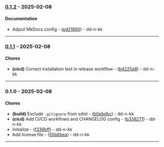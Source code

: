 
### [0.1.2](https://github.com/dd-n-kk/pylib-template/compare/v0.1.1..v0.1.2) - 2025-02-08

#### Documentation

- Adjsut MkDocs config - ([ed21860](https://github.com/dd-n-kk/pylib-template/commit/ed218604975c09f0a8ededa6fa2dc5aac40efcfa)) - dd-n-kk

---

### [0.1.1](https://github.com/dd-n-kk/pylib-template/compare/v0.1.0..v0.1.1) - 2025-02-08

#### Chores

- **(cicd)** Correct installation test in release workflow - ([b4225e8](https://github.com/dd-n-kk/pylib-template/commit/b4225e848494b3a05e2b9216cab294fa69b93bd1)) - dd-n-kk

---

### 0.1.0 - 2025-02-08

#### Chores

- **(build)** Exclude `.gitignore` from sdist - ([b0ebdbc](https://github.com/dd-n-kk/pylib-template/commit/b0ebdbcce8e4dc2c84a65f13e8757291250e487d)) - dd-n-kk
- **(cicd)** Add CI/CD workflows and CHANGELOG config - ([b338271](https://github.com/dd-n-kk/pylib-template/commit/b3382710f0ce30e3afb705cceb287093720dd87d)) - dd-n-kk
- Initialize - ([f336bff](https://github.com/dd-n-kk/pylib-template/commit/f336bffd5d37ce7a72549521f401cee3f466cd72)) - dd-n-kk
- Add license file - ([55b6bea](https://github.com/dd-n-kk/pylib-template/commit/55b6bea2c38ee80cedcf24935bc427e4252ac64d)) - dd-n-kk

---
